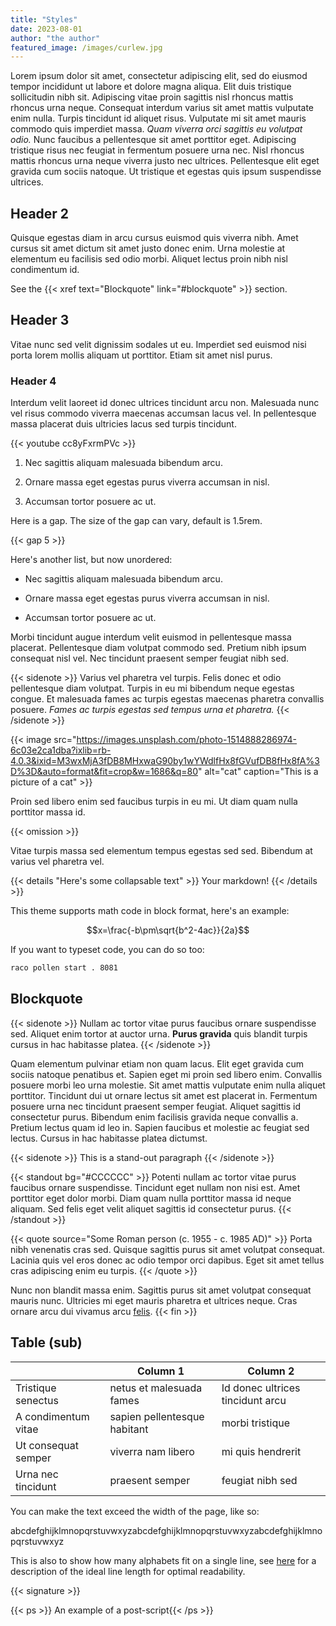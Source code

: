 ```yaml
---
title: "Styles"
date: 2023-08-01
author: "the author"
featured_image: /images/curlew.jpg
---
```


Lorem ipsum dolor sit amet, consectetur adipiscing elit, sed do eiusmod tempor incididunt ut labore et dolore magna aliqua. Elit duis tristique sollicitudin nibh sit. Adipiscing vitae proin sagittis nisl rhoncus mattis rhoncus urna neque. Consequat interdum varius sit amet mattis vulputate enim nulla. Turpis tincidunt id aliquet risus. Vulputate mi sit amet mauris commodo quis imperdiet massa. _Quam viverra orci sagittis eu volutpat odio._ Nunc faucibus a pellentesque sit amet porttitor eget. Adipiscing tristique risus nec feugiat in fermentum posuere urna nec. Nisl rhoncus mattis rhoncus urna neque viverra justo nec ultrices. Pellentesque elit eget gravida cum sociis natoque. Ut tristique et egestas quis ipsum suspendisse ultrices.

## Header 2

Quisque egestas diam in arcu cursus euismod quis viverra nibh. Amet cursus sit amet dictum sit amet justo donec enim. Urna molestie at elementum eu facilisis sed odio morbi. Aliquet lectus proin nibh nisl condimentum id.

See the {{< xref text="Blockquote" link="#blockquote" >}} section.

## Header 3

Vitae nunc sed velit dignissim sodales ut eu. Imperdiet sed euismod nisi porta lorem mollis aliquam ut porttitor. Etiam sit amet nisl purus.

### Header 4

Interdum velit laoreet id donec ultrices tincidunt arcu non. Malesuada nunc vel risus commodo viverra maecenas accumsan lacus vel. In pellentesque massa placerat duis ultricies lacus sed turpis tincidunt.

{{< youtube cc8yFxrmPVc >}}

1. Nec sagittis aliquam malesuada bibendum arcu.

2. Ornare massa eget egestas purus viverra accumsan in nisl.

3. Accumsan tortor posuere ac ut.

Here is a gap. The size of the gap can vary, default is 1.5rem.

{{< gap 5 >}}

Here's another list, but now unordered:

- Nec sagittis aliquam malesuada bibendum arcu.

- Ornare massa eget egestas purus viverra accumsan in nisl.

- Accumsan tortor posuere ac ut.

Morbi tincidunt augue interdum velit euismod in pellentesque massa placerat. Pellentesque diam volutpat commodo sed. Pretium nibh ipsum consequat nisl vel. Nec tincidunt praesent semper feugiat nibh sed.

{{< sidenote >}}
Varius vel pharetra vel turpis. Felis donec et odio pellentesque diam volutpat. Turpis in eu mi bibendum neque egestas congue. Et malesuada fames ac turpis egestas maecenas pharetra convallis posuere. _Fames ac turpis egestas sed tempus urna et pharetra._
{{< /sidenote >}}

{{< image src="https://images.unsplash.com/photo-1514888286974-6c03e2ca1dba?ixlib=rb-4.0.3&ixid=M3wxMjA3fDB8MHxwaG90by1wYWdlfHx8fGVufDB8fHx8fA%3D%3D&auto=format&fit=crop&w=1686&q=80" alt="cat" caption="This is a picture of a cat" >}}

Proin sed libero enim sed faucibus turpis in eu mi. Ut diam quam nulla porttitor massa id.

{{< omission >}}

Vitae turpis massa sed elementum tempus egestas sed sed. Bibendum at varius vel pharetra vel.

{{< details  "Here's some collapsable text" >}}
Your markdown!
{{< /details >}}

This theme supports math code in block format, here's an example:

$$x=\frac{-b\pm\sqrt{b^2-4ac}}{2a}$$

If you want to typeset code, you can do so too:

```bash
raco pollen start . 8081
```

## Blockquote

{{< sidenote >}}
Nullam ac tortor vitae purus faucibus ornare suspendisse sed. Aliquet enim tortor at auctor urna. **Purus gravida** quis blandit turpis cursus in hac habitasse platea.
{{< /sidenote >}}

Quam elementum pulvinar etiam non quam lacus. Elit eget gravida cum sociis natoque penatibus et. Sapien eget mi proin sed libero enim. Convallis posuere morbi leo urna molestie. Sit amet mattis vulputate enim nulla aliquet porttitor. Tincidunt dui ut ornare lectus sit amet est placerat in. Fermentum posuere urna nec tincidunt praesent semper feugiat. Aliquet sagittis id consectetur purus. Bibendum enim facilisis gravida neque convallis a. Pretium lectus quam id leo in. Sapien faucibus et molestie ac feugiat sed lectus. Cursus in hac habitasse platea dictumst.

{{< sidenote >}}
This is a stand-out paragraph
{{< /sidenote >}}

{{< standout bg="#CCCCCC" >}}
Potenti nullam ac tortor vitae purus faucibus ornare suspendisse. Tincidunt eget nullam non nisi est. Amet porttitor eget dolor morbi. Diam quam nulla porttitor massa id neque aliquam. Sed felis eget velit aliquet sagittis id consectetur purus.
{{< /standout >}}

{{< quote source="Some Roman person (c. 1955 - c. 1985 AD)" >}}
Porta nibh venenatis cras sed. Quisque sagittis purus sit amet volutpat consequat. Lacinia quis vel eros donec ac odio tempor orci dapibus. Eget sit amet tellus cras adipiscing enim eu turpis.
{{< /quote >}}

Nunc non blandit massa enim. Sagittis purus sit amet volutpat consequat mauris nunc. Ultricies mi eget mauris pharetra et ultrices neque. Cras ornare arcu dui vivamus arcu [felis](https://pointerpointer.com). {{< fin >}}

## Table (sub)

|       | Column 1  | Column 2   |
|-------|-----------|------------|
| Tristique senectus | netus et malesuada fames  | Id donec ultrices tincidunt arcu |
| A condimentum vitae | sapien pellentesque habitant | morbi tristique |
| Ut consequat semper | viverra nam libero | mi quis hendrerit |
| Urna nec tincidunt | praesent semper | feugiat nibh sed |

You can make the text exceed the width of the page, like so:

abcdefghijklmnopqrstuvwxyzabcdefghijklmnopqrstuvwxyzabcdefghijklmnopqrstuvwxyz

This is also to show how many alphabets fit on a single line, see [here](https://practicaltypography.com/line-length.html) for a description of the ideal line length for optimal readability.

{{< signature >}}

{{< ps >}}
An example of a post-script{{< /ps >}}

